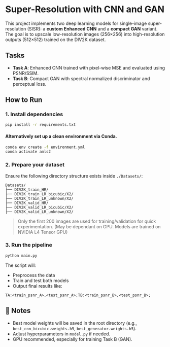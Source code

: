 
# Super-Resolution with CNN and GAN

This project implements two deep learning models for single-image super-resolution (SISR): a **custom Enhanced CNN** and a **compact GAN** variant. The goal is to upscale low-resolution images (256×256) into high-resolution outputs (512×512) trained on the DIV2K dataset.

##  Tasks

- **Task A**: Enhanced CNN trained with pixel-wise MSE and evaluated using PSNR/SSIM.
- **Task B**: Compact GAN with spectral normalized discriminator and perceptual loss.

##  How to Run

### 1. Install dependencies
```bash
pip install -r requirements.txt
```

#### Alternatively set up a clean environment via Conda.

```bash
conda env create -f environment.yml
conda activate amls2

```

### 2. Prepare your dataset

Ensure the following directory structure exists inside `./Datasets/`:

```
Datasets/
├── DIV2K_train_HR/
├── DIV2K_train_LR_bicubic/X2/
├── DIV2K_train_LR_unknown/X2/
├── DIV2K_valid_HR/
├── DIV2K_valid_LR_bicubic/X2/
├── DIV2K_valid_LR_unknown/X2/
```

> Only the first 200 images are used for training/validation for quick experimentation. (May be dependant on GPU. Models are trained on NVIDIA L4 Tensor GPU)

### 3. Run the pipeline
```bash
python main.py
```

The script will:
- Preprocess the data
- Train and test both models
- Output final results like:
```
TA:<train_psnr_A>,<test_psnr_A>;TB:<train_psnr_B>,<test_psnr_B>;
```

## 🧾 Notes

- Best model weights will be saved in the root directory (e.g., `best_cnn_bicubic.weights.h5`, `best_generator.weights.h5`).
- Adjust hyperparameters in `model.py` if needed.
- GPU recommended, especially for training Task B (GAN).
